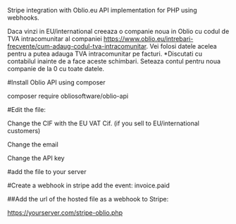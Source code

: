 Stripe integration with Oblio.eu API implementation for PHP using webhooks.

Daca vinzi in EU/international creeaza o companie noua in Oblio cu codul de TVA intracomunitar al companiei https://www.oblio.eu/intrebari-frecvente/cum-adaug-codul-tva-intracomunitar.
Vei folosi datele acelea pentru a putea adauga TVA intracomunitar pe facturi.
*Discutati cu contabilul inainte de a face aceste schimbari.
Seteaza contul pentru noua companie de la 0 cu toate datele.

#Install Oblio API using composer

composer require obliosoftware/oblio-api

#Edit the file:

Change the CIF with the EU VAT Cif. (if you sell to EU/international customers)

Change the email

Change the API key


#add the file to your server

#Create a webhook in stripe add the event:
invoice.paid 

##Add the url of the hosted file as a webhook to Stripe:

https://yourserver.com/stripe-oblio.php
